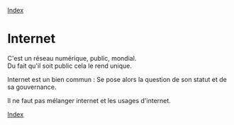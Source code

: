 [Index](./index.md)

# Internet
C'est un réseau numérique, public, mondial.  
Du fait qu'il soit public cela le rend unique.

Internet est un bien commun : Se pose alors la question de son statut et de sa gouvernance.

Il ne faut pas mélanger internet et les usages d'internet.


[Index](./index.md)
